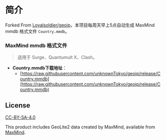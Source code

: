 # 简介

Forked From [Loyalsoldier/geoip](https://github.com/Loyalsoldier/geoip)，本项目每周天早上5点自动生成 MaxMind mmdb 格式文件 `Country.mmdb`。

### MaxMind mmdb 格式文件

> 适用于 Surge、Quantumult X、Clash。

- **Country.mmdb下载地址**：
  - [https://raw.githubusercontent.com/unknownTokyo/geoip/release/Country.mmdb](https://raw.githubusercontent.com/unknownTokyo/geoip/release/Country.mmdb)

## License

[CC-BY-SA-4.0](https://creativecommons.org/licenses/by-sa/4.0/)

This product includes GeoLite2 data created by MaxMind, available from [MaxMind](http://www.maxmind.com).